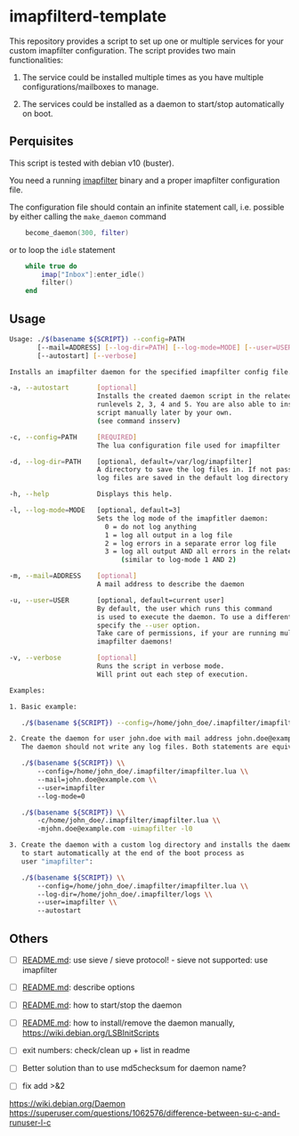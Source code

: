 # imapfilterd-template

This repository provides a script to set up one or multiple services for your custom
imapfilter configuration. The script provides two main functionalities:

1. The service could be installed multiple times as you have multiple configurations/mailboxes to manage.

1. The services could be installed as a daemon to start/stop automatically on boot.


## Perquisites

This script is tested with debian v10 (buster).

You need a running [imapfilter](https://github.com/lefcha/imapfilter) binary and a proper imapfilter configuration file.

The configuration file should contain an infinite statement call, i.e. possible by either
calling the `make_daemon` command

```lua
    become_daemon(300, filter)
```

or to loop the `idle` statement 

```lua
    while true do
        imap["Inbox"]:enter_idle()
        filter()
    end
```


## Usage

```bash
Usage: ./$(basename ${SCRIPT}) --config=PATH
       [--mail=ADDRESS] [--log-dir=PATH] [--log-mode=MODE] [--user=USER]
       [--autostart] [--verbose]

Installs an imapfilter daemon for the specified imapfilter config file.

-a, --autostart       [optional]
                      Installs the created daemon script in the related
                      runlevels 2, 3, 4 and 5. You are also able to install the
                      script manually later by your own.
                      (see command insserv)

-c, --config=PATH     [REQUIRED]
                      The lua configuration file used for imapfilter

-d, --log-dir=PATH    [optional, default=/var/log/imapfilter]
                      A directory to save the log files in. If not passed the
                      log files are saved in the default log directory.

-h, --help            Displays this help.

-l, --log-mode=MODE   [optional, default=3]
                      Sets the log mode of the imapfitler daemon:
                        0 = do not log anything
                        1 = log all output in a log file
                        2 = log errors in a separate error log file
                        3 = log all output AND all errors in the related files
                            (similar to log-mode 1 AND 2)

-m, --mail=ADDRESS    [optional]
                      A mail address to describe the daemon

-u, --user=USER       [optional, default=current user]
                      By default, the user which runs this command
                      is used to execute the daemon. To use a different user
                      specify the --user option.
                      Take care of permissions, if your are running multiple
                      imapfilter daemons!

-v, --verbose         [optional]
                      Runs the script in verbose mode.
                      Will print out each step of execution.

Examples:

1. Basic example:

   ./$(basename ${SCRIPT}) --config=/home/john_doe/.imapfilter/imapfilter.lua

2. Create the daemon for user john.doe with mail address john.doe@example.com.
   The daemon should not write any log files. Both statements are equivalent:

   ./$(basename ${SCRIPT}) \\
       --config=/home/john_doe/.imapfilter/imapfilter.lua \\
       --mail=john.doe@example.com \\
       --user=imapfilter
       --log-mode=0

   ./$(basename ${SCRIPT}) \\
       -c/home/john_doe/.imapfilter/imapfilter.lua \\
       -mjohn.doe@example.com -uimapfilter -l0

3. Create the daemon with a custom log directory and installs the daemon
   to start automatically at the end of the boot process as
   user "imapfilter":

   ./$(basename ${SCRIPT}) \\
       --config=/home/john_doe/.imapfilter/imapfilter.lua \\
       --log-dir=/home/john_doe/.imapfilter/logs \\
       --user=imapfilter \\
       --autostart

```

## Others

* [ ] [README.md](README.md): use sieve / sieve protocol! - sieve not supported: use imapfilter
* [ ] [README.md](README.md): describe options
* [ ] [README.md](README.md): how to start/stop the daemon
* [ ] [README.md](README.md): how to install/remove the daemon manually, https://wiki.debian.org/LSBInitScripts
* [ ] exit numbers: check/clean up + list in readme
* [ ] Better solution than to use md5checksum for daemon name?
* [ ] fix add >&2


https://wiki.debian.org/Daemon
https://superuser.com/questions/1062576/difference-between-su-c-and-runuser-l-c